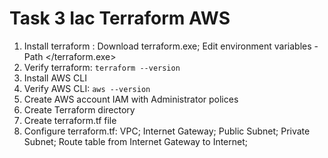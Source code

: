 # Task 3 Iac Terraform AWS
1. Install terraform : Download terraform.exe; Edit environment variables -Path </terraform.exe>
2. Verify terraform: ```terraform --version```
3. Install AWS CLI
4. Verify AWS CLI: ```aws --version```
5. Create AWS account IAM with Administrator polices
6. Create Terraform directory 
7. Create terraform.tf file
8. Configure terraform.tf: VPC; Internet Gateway; Public Subnet; Private Subnet;  Route table from Internet Gateway to Internet;